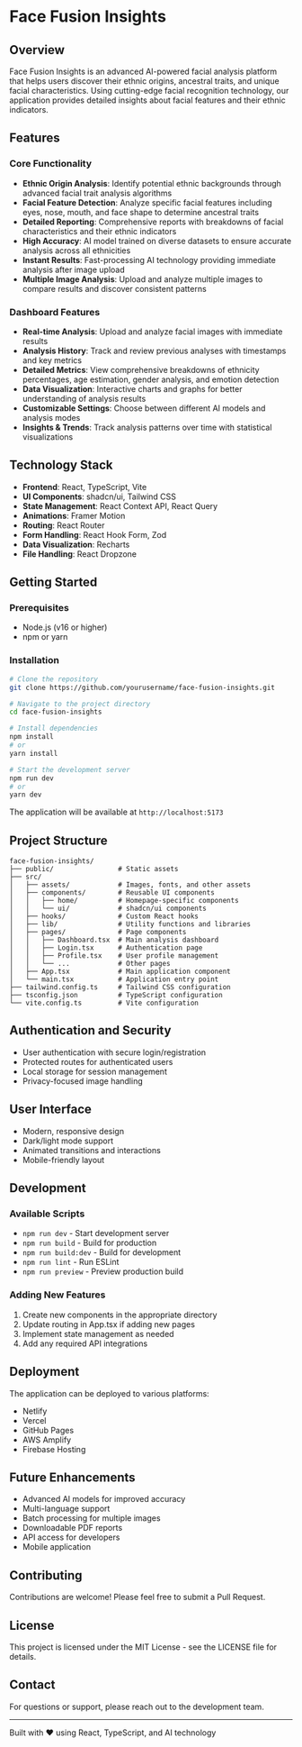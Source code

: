 # Face Fusion Insights

## Overview
Face Fusion Insights is an advanced AI-powered facial analysis platform that helps users discover their ethnic origins, ancestral traits, and unique facial characteristics. Using cutting-edge facial recognition technology, our application provides detailed insights about facial features and their ethnic indicators.

## Features

### Core Functionality
- **Ethnic Origin Analysis**: Identify potential ethnic backgrounds through advanced facial trait analysis algorithms
- **Facial Feature Detection**: Analyze specific facial features including eyes, nose, mouth, and face shape to determine ancestral traits
- **Detailed Reporting**: Comprehensive reports with breakdowns of facial characteristics and their ethnic indicators
- **High Accuracy**: AI model trained on diverse datasets to ensure accurate analysis across all ethnicities
- **Instant Results**: Fast-processing AI technology providing immediate analysis after image upload
- **Multiple Image Analysis**: Upload and analyze multiple images to compare results and discover consistent patterns

### Dashboard Features
- **Real-time Analysis**: Upload and analyze facial images with immediate results
- **Analysis History**: Track and review previous analyses with timestamps and key metrics
- **Detailed Metrics**: View comprehensive breakdowns of ethnicity percentages, age estimation, gender analysis, and emotion detection
- **Data Visualization**: Interactive charts and graphs for better understanding of analysis results
- **Customizable Settings**: Choose between different AI models and analysis modes
- **Insights & Trends**: Track analysis patterns over time with statistical visualizations

## Technology Stack
- **Frontend**: React, TypeScript, Vite
- **UI Components**: shadcn/ui, Tailwind CSS
- **State Management**: React Context API, React Query
- **Animations**: Framer Motion
- **Routing**: React Router
- **Form Handling**: React Hook Form, Zod
- **Data Visualization**: Recharts
- **File Handling**: React Dropzone

## Getting Started

### Prerequisites
- Node.js (v16 or higher)
- npm or yarn

### Installation

```sh
# Clone the repository
git clone https://github.com/yourusername/face-fusion-insights.git

# Navigate to the project directory
cd face-fusion-insights

# Install dependencies
npm install
# or
yarn install

# Start the development server
npm run dev
# or
yarn dev
```

The application will be available at `http://localhost:5173`

## Project Structure

```
face-fusion-insights/
├── public/                # Static assets
├── src/
│   ├── assets/            # Images, fonts, and other assets
│   ├── components/        # Reusable UI components
│   │   ├── home/          # Homepage-specific components
│   │   └── ui/            # shadcn/ui components
│   ├── hooks/             # Custom React hooks
│   ├── lib/               # Utility functions and libraries
│   ├── pages/             # Page components
│   │   ├── Dashboard.tsx  # Main analysis dashboard
│   │   ├── Login.tsx      # Authentication page
│   │   ├── Profile.tsx    # User profile management
│   │   └── ...            # Other pages
│   ├── App.tsx            # Main application component
│   └── main.tsx           # Application entry point
├── tailwind.config.ts     # Tailwind CSS configuration
├── tsconfig.json          # TypeScript configuration
└── vite.config.ts         # Vite configuration
```

## Authentication and Security
- User authentication with secure login/registration
- Protected routes for authenticated users
- Local storage for session management
- Privacy-focused image handling

## User Interface
- Modern, responsive design
- Dark/light mode support
- Animated transitions and interactions
- Mobile-friendly layout

## Development

### Available Scripts
- `npm run dev` - Start development server
- `npm run build` - Build for production
- `npm run build:dev` - Build for development
- `npm run lint` - Run ESLint
- `npm run preview` - Preview production build

### Adding New Features
1. Create new components in the appropriate directory
2. Update routing in App.tsx if adding new pages
3. Implement state management as needed
4. Add any required API integrations

## Deployment
The application can be deployed to various platforms:
- Netlify
- Vercel
- GitHub Pages
- AWS Amplify
- Firebase Hosting

## Future Enhancements
- Advanced AI models for improved accuracy
- Multi-language support
- Batch processing for multiple images
- Downloadable PDF reports
- API access for developers
- Mobile application

## Contributing
Contributions are welcome! Please feel free to submit a Pull Request.

## License
This project is licensed under the MIT License - see the LICENSE file for details.

## Contact
For questions or support, please reach out to the development team.

---

Built with ❤️ using React, TypeScript, and AI technology
